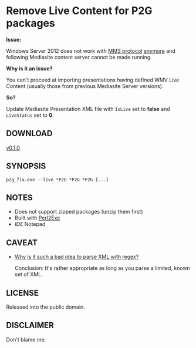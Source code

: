 # Remove Live Content for P2G packages

**Issue:**

Windows Server 2012 does not work with [MMS protocol](https://msdn.microsoft.com/en-us/library/cc239490.aspx) [anymore](https://docs.microsoft.com/en-us/iis/media/windows-media-services/windows-media-server-or-web-server) and following Mediasite content server cannot be made running.

**Why is it an issue?**

You can't proceed at importing presentations having defined WMV Live Content (usually those from previous Mediasite Server versions).

**So?**

Update Mediasite Presentation XML file with `IsLive` set to **false** and `LiveStatus` set to **0**.

## DOWNLOAD

[v0.1.0](https://github.com/paveljurca/p2g_fix/releases/tag/v0.1.0)

## SYNOPSIS

`p2g_fix.exe --live *P2G *P2G *P2G [...]`

## NOTES

* Does not support zipped packages (unzip them first)
* Built with [Perl2Exe](http://www.indigostar.com/perl2exe.php)
* _IDE_ Notepad

## CAVEAT

* [Why is it such a bad idea to parse XML with regex?](https://stackoverflow.com/questions/8577060/why-is-it-such-a-bad-idea-to-parse-xml-with-regex)
   
   Conclusion: It's rather appropriate as long as you parse a limited, known set of XML.

## LICENSE

Released into the public domain.

## DISCLAIMER

Don't blame me.
